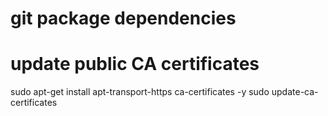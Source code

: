 # git package dependencies

# update public CA certificates
sudo apt-get install apt-transport-https ca-certificates -y
sudo update-ca-certificates
